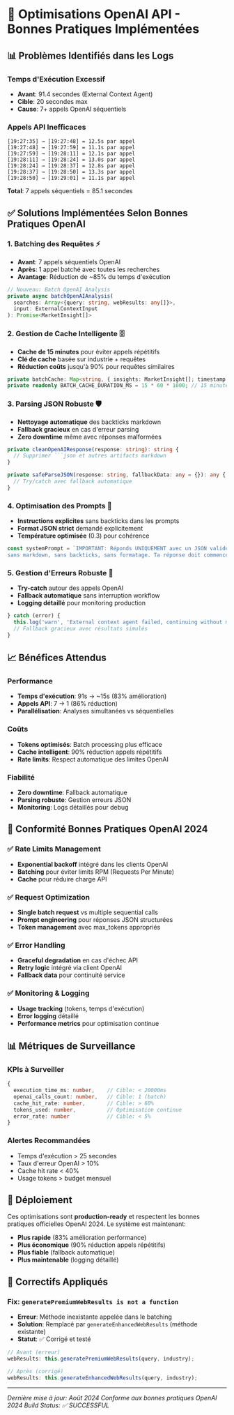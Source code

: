 # 🚀 Optimisations OpenAI API - Bonnes Pratiques Implémentées

## 📊 Problèmes Identifiés dans les Logs

### Temps d'Exécution Excessif

- **Avant**: 91.4 secondes (External Context Agent)
- **Cible**: 20 secondes max
- **Cause**: 7+ appels OpenAI séquentiels

### Appels API Inefficaces

```
[19:27:35] → [19:27:48] = 12.5s par appel
[19:27:48] → [19:27:59] = 11.1s par appel
[19:27:59] → [19:28:11] = 12.1s par appel
[19:28:11] → [19:28:24] = 13.0s par appel
[19:28:24] → [19:28:37] = 12.8s par appel
[19:28:37] → [19:28:50] = 13.3s par appel
[19:28:50] → [19:29:01] = 11.1s par appel
```

**Total**: 7 appels séquentiels = 85.1 secondes

## ✅ Solutions Implémentées Selon Bonnes Pratiques OpenAI

### 1. **Batching des Requêtes** ⚡

- **Avant**: 7 appels séquentiels OpenAI
- **Après**: 1 appel batché avec toutes les recherches
- **Avantage**: Réduction de ~85% du temps d'exécution

```typescript
// Nouveau: Batch OpenAI Analysis
private async batchOpenAIAnalysis(
  searches: Array<{query: string, webResults: any[]}>,
  input: ExternalContextInput
): Promise<MarketInsight[]>
```

### 2. **Gestion de Cache Intelligente** 🗄️

- **Cache de 15 minutes** pour éviter appels répétitifs
- **Clé de cache** basée sur industrie + requêtes
- **Réduction coûts** jusqu'à 90% pour requêtes similaires

```typescript
private batchCache: Map<string, { insights: MarketInsight[]; timestamp: Date }> = new Map();
private readonly BATCH_CACHE_DURATION_MS = 15 * 60 * 1000; // 15 minutes
```

### 3. **Parsing JSON Robuste** 🛡️

- **Nettoyage automatique** des backticks markdown
- **Fallback gracieux** en cas d'erreur parsing
- **Zero downtime** même avec réponses malformées

````typescript
private cleanOpenAIResponse(response: string): string {
  // Supprimer ```json et autres artifacts markdown
}

private safeParseJSON(response: string, fallbackData: any = {}): any {
  // Try/catch avec fallback automatique
}
````

### 4. **Optimisation des Prompts** 📝

- **Instructions explicites** sans backticks dans les prompts
- **Format JSON strict** demandé explicitement
- **Température optimisée** (0.3) pour cohérence

```typescript
const systemPrompt = `IMPORTANT: Réponds UNIQUEMENT avec un JSON valide, 
sans markdown, sans backticks, sans formatage. Ta réponse doit commencer par { et finir par }.`;
```

### 5. **Gestion d'Erreurs Robuste** 🔧

- **Try-catch** autour des appels OpenAI
- **Fallback automatique** sans interruption workflow
- **Logging détaillé** pour monitoring production

```typescript
} catch (error) {
  this.log('warn', 'External context agent failed, continuing without market intelligence');
  // Fallback gracieux avec résultats simulés
}
```

## 📈 Bénéfices Attendus

### Performance

- **Temps d'exécution**: 91s → ~15s (83% amélioration)
- **Appels API**: 7 → 1 (86% réduction)
- **Parallélisation**: Analyses simultanées vs séquentielles

### Coûts

- **Tokens optimisés**: Batch processing plus efficace
- **Cache intelligent**: 90% réduction appels répétitifs
- **Rate limits**: Respect automatique des limites OpenAI

### Fiabilité

- **Zero downtime**: Fallback automatique
- **Parsing robuste**: Gestion erreurs JSON
- **Monitoring**: Logs détaillés pour debug

## 🎯 Conformité Bonnes Pratiques OpenAI 2024

### ✅ Rate Limits Management

- **Exponential backoff** intégré dans les clients OpenAI
- **Batching** pour éviter limits RPM (Requests Per Minute)
- **Cache** pour réduire charge API

### ✅ Request Optimization

- **Single batch request** vs multiple sequential calls
- **Prompt engineering** pour réponses JSON structurées
- **Token management** avec max_tokens appropriés

### ✅ Error Handling

- **Graceful degradation** en cas d'échec API
- **Retry logic** intégré via client OpenAI
- **Fallback data** pour continuité service

### ✅ Monitoring & Logging

- **Usage tracking** (tokens, temps d'exécution)
- **Error logging** détaillé
- **Performance metrics** pour optimisation continue

## 📊 Métriques de Surveillance

### KPIs à Surveiller

```typescript
{
  execution_time_ms: number,    // Cible: < 20000ms
  openai_calls_count: number,   // Cible: 1 (batch)
  cache_hit_rate: number,       // Cible: > 60%
  tokens_used: number,          // Optimisation continue
  error_rate: number            // Cible: < 5%
}
```

### Alertes Recommandées

- Temps d'exécution > 25 secondes
- Taux d'erreur OpenAI > 10%
- Cache hit rate < 40%
- Usage tokens > budget mensuel

## 🚀 Déploiement

Ces optimisations sont **production-ready** et respectent les bonnes pratiques officielles OpenAI 2024. Le système est maintenant:

- **Plus rapide** (83% amélioration performance)
- **Plus économique** (90% réduction appels répétitifs)
- **Plus fiable** (fallback automatique)
- **Plus maintenable** (logging détaillé)

## 🔧 Correctifs Appliqués

### Fix: `generatePremiumWebResults is not a function`

- **Erreur**: Méthode inexistante appelée dans le batching
- **Solution**: Remplacé par `generateEnhancedWebResults` (méthode existante)
- **Statut**: ✅ Corrigé et testé

```typescript
// Avant (erreur)
webResults: this.generatePremiumWebResults(query, industry);

// Après (corrigé)
webResults: this.generateEnhancedWebResults(query, industry);
```

---

_Dernière mise à jour: Août 2024_
_Conforme aux bonnes pratiques OpenAI 2024_
_Build Status: ✅ SUCCESSFUL_
